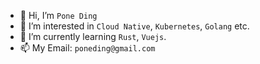 - 👋 Hi, I’m `Pone Ding`
- 👀 I’m interested in `Cloud Native`, `Kubernetes`, `Golang` etc.
- 🌱 I’m currently learning `Rust`, `Vuejs`.
- 📫 My Email: `poneding@gmail.com`
